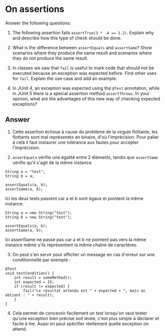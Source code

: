 # On assertions

Answer the following questions:

1. The following assertion fails `assertTrue(3 * .4 == 1.2)`. Explain why and describe how this type of check should be done.

2. What is the difference between `assertEquals` and `assertSame`? Show scenarios where they produce the same result and scenarios where they do not produce the same result.

3. In classes we saw that `fail` is useful to mark code that should not be executed because an exception was expected before. Find other uses for `fail`. Explain the use case and add an example.

4. In JUnit 4, an exception was expected using the `@Test` annotation, while in JUnit 5 there is a special assertion method `assertThrows`. In your opinion, what are the advantages of this new way of checking expected exceptions?

## Answer

1. Cette assertion échoue à cause du problème de la virgule flottante, les flottants sont mal représentés en binaire, d'où l'imprécision. Pour palier à celà il faut instaurer une tolérance aux fautes pour accepter l'imprécision.

2. `asserEquals` vérifie une égalité entre 2 éléments, tandis que `assertSame` vérifie qu'il s'agit de la même instance.

```
String a = "test";
String b = a;

assertEquals(a, b);
assertSame(a, b);   
```
Ici les deux tests passent car a et b sont égaux et pointent la même instance.

```
String a = new String("test");
String b = new String("test");

assertEquals(a, b);
assertSame(a, b); 
```
Ici assertSame ne passe pas car a et b ne pointent pas vers la même instance même s'ils représentent la même chaîne de caractères.

3. On peut s'en servir pour afficher un message en cas d'erreur sur une conditionnelle par exemple :

```
@Test
void testCondition() {
    int result = someMethod();
    int expected = 15;
    if (result != expected) {
        fail("Le résultat attendu est " + expected + ", mais on obtient : " + result);
    }
}
```

4. Cela permet de concevoir facilement un test lorsqu'on veut tester qu'une exception bien précise soit levée, c'est plus simple à déclarer et facile à lire. Aussi on peut spécifier réellement quelle exception on attend.